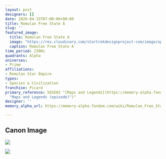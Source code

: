 ```yaml
---
layout: post
designers: []
date: 2020-04-15T07:00:00+00:00
title: Romulan Free State A
slug: ''
featured_image:
  title: Romulan Free State A
  image: "https://res.cloudinary.com/startrekdesignproject-com/image/upload/v1586986321/RomulanFreeStateA.png"
  caption: Romulan Free State A
time_period: 2300s
quadrants: Alpha
universes:
- Prime
affiliations:
- Romulan Star Empire
types:
- Species & Civilization
franchise: Picard
primary_reference: S01E02 "[Maps and Legends](https://memory-alpha.fandom.com/wiki/Maps_and_Legends_(episode)
  "Maps and Legends (episode)")"
designer: ''
memory_alpha_url: https://memory-alpha.fandom.com/wiki/Romulan_Free_State

---
```

## Canon Image

![](https://res.cloudinary.com/startrekdesignproject-com/image/upload/v1586986322/RomulanFreeStateA1.jpg)

![](https://res.cloudinary.com/startrekdesignproject-com/image/upload/v1586992192/RomulanFreeStateA2.jpg)